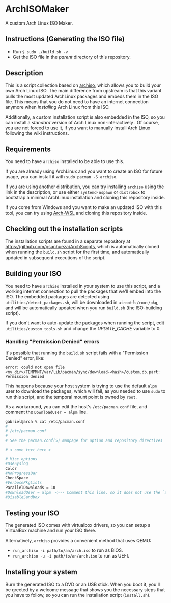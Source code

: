 # ArchISOMaker

A custom Arch Linux ISO Maker.

## Instructions (Generating the ISO file)

* Run `$ sudo ./build.sh -v`
* Get the ISO file in the *parent* directory of this repository.

## Description

This is a script collection based on [archiso](https://gitlab.archlinux.org/archlinux/archiso/), which allows you to build your own Arch Linux ISO. The main difference from upstream is that this variant pulls the most updated ArchLinux packages and embeds them in the ISO file. This means that you do not need to have an internet connection anymore when *installing* Arch Linux from this ISO.

Additionally, a custom installation script is also embedded in the ISO, so you can install a *standard* version of Arch Linux non-interactively . Of course, you are not forced to use it, if you want to manually install Arch Linux following the wiki instructions.

## Requirements

You need to have `archiso` installed to be able to use this.

If you are already using ArchLinux and you want to create an ISO for future usage, you can install it with `sudo pacman -S archiso`.

If you are using another distribution, you can try installing `archiso` using the link in the description, or use either `systemd-nspawn` or `distrobox` to bootstrap a minimal ArchLinux installation and cloning this repository inside.

If you come from Windows and you want to make an updated ISO with this tool, you can try using [Arch-WSL](https://github.com/VSWSL/Arch-WSL) and cloning this repository inside.

## Checking out the installation scripts

The installation scripts are found in a separate repository at https://github.com/gsanhueza/ArchScripts, which is automatically cloned when running the `build.sh` script for the first time, and automatically updated in subsequent executions of the script.

## Building your ISO

You need to have `archiso` installed in your system to use this script, and a working internet connection to pull the packages that we'll embed into the ISO. The embedded packages are detected using `utilities/detect_packages.sh`, will be downloaded in `airootfs/root/pkg`, and will be automatically updated when you run `build.sh` (the ISO-building script).

If you don't want to auto-update the packages when running the script, edit `utilities/custom_tools.sh` and change the *UPDATE_CACHE* variable to 0.

### Handling "Permission Denied" errors

It's possible that running the `build.sh` script fails with a "Permission Denied" error, like:

`error: could not open file <my_dir>/TEMPMNT/var/lib/pacman/sync/download-<hash>/custom.db.part: Permission denied`

This happens because your host system is trying to use the default `alpm` user to download the packages, which will fail, as you needed to use `sudo` to run this script, and the temporal mount point is owned by `root`.

As a workaround, you can edit the host's `/etc/pacman.conf` file, and comment the `DownloadUser = alpm` line.

```bash
gabriel@arch % cat /etc/pacman.conf
#
# /etc/pacman.conf
#
# See the pacman.conf(5) manpage for option and repository directives

# < some text here >

# Misc options
#UseSyslog
Color
#NoProgressBar
CheckSpace
#VerbosePkgLists
ParallelDownloads = 10
#DownloadUser = alpm  <--- Comment this line, so it does not use the `alpm` user
#DisableSandbox
```

## Testing your ISO

The generated ISO comes with virtualbox drivers, so you can setup a VirtualBox machine and run your ISO there.

Alternatively, `archiso` provides a convenient method that uses QEMU:

- `run_archiso -i path/to/an/arch.iso` to run as BIOS.
- `run_archiso -u -i path/to/an/arch.iso` to run as UEFI.

## Installing your system

Burn the generated ISO to a DVD or an USB stick. When you boot it, you'll be greeted by a welcome message that shows you the necessary steps that you have to follow, so you can run the installation script (`install.sh`).
